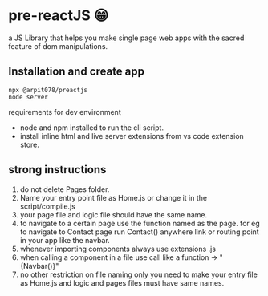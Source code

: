 # pre-reactJS 😁
a JS Library that helps you make single page web apps with the sacred feature of dom manipulations.

## Installation and create app
```
npx @arpit078/preactjs
node server
```
requirements for dev environment
- node and npm installed to run the cli script.
- install inline html and live server extensions 
from vs code extension store.
## strong instructions
1. do not delete Pages folder.
2. Name your entry point file as Home.js or change it in the script/compile.js
3. your page file and logic file should have the same name.
4. to navigate to a certain page use the function named as the page. for eg to navigate to Contact page run Contact() anywhere link or routing point in your app like the navbar.
5. whenever importing components always use extensions .js
6. when calling a component in a file use call like a function -> "{Navbar()}"
7. no other restriction on file naming only you need to make your entry file as Home.js and logic and pages files must have same names.

